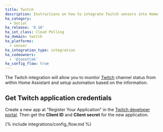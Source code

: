 ```yaml
---
title: Twitch
description: Instructions on how to integrate Twitch sensors into Home Assistant.
ha_category:
  - Social
ha_release: '0.10'
ha_iot_class: Cloud Polling
ha_domain: twitch
ha_platforms:
  - sensor
ha_integration_type: integration
ha_codeowners:
  - '@joostlek'
ha_config_flow: true
---
```


The Twitch integration will allow you to monitor [Twitch](https://www.twitch.tv/) channel status from within Home Assistant and setup automation based on the information.

## Get Twitch application credentials

Create a new app at "Register Your Application" in the [Twitch developer portal](https://dev.twitch.tv/console/apps). Then get the __Client ID__ and __Client secret__ for the new application.

{% include integrations/config_flow.md %}
